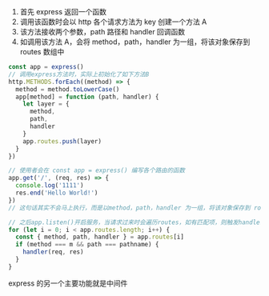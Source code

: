 1. 首先 express 返回一个函数
2. 调用该函数时会以 http 各个请求方法为 key 创建一个方法 A
3. 该方法接收两个参数，path 路径和 handler 回调函数
4. 如调用该方法 A，会将 method，path，handler 为一组，将该对象保存到 routes 数组中

```js
const app = express()
// 调用express方法时，实际上初始化了如下方法B
http.METHODS.forEach((method) => {
  method = method.toLowerCase()
  app[method] = function (path, handler) {
    let layer = {
      method,
      path,
      handler
    }
    app.routes.push(layer)
  }
})

// 使用者会在 const app = express() 编写各个路由的函数
app.get('/', (req, res) => {
  console.log('1111')
  res.end('Hello World!')
})
// 这句话其实不会马上执行，而是以method，path，handler 为一组，将该对象保存到 routes 数组中

// 之后app.listen()开启服务，当请求过来时会遍历routes，如有匹配项，则触发handler
for (let i = 0; i < app.routes.length; i++) {
  const { method, path, handler } = app.routes[i]
  if (method === m && path === pathname) {
    handler(req, res)
  }
}
```

express 的另一个主要功能就是中间件
